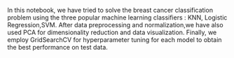 In this notebook, we have tried to solve the breast cancer classification problem using the three popular machine learning classifiers : KNN, Logistic Regression,SVM.
After data preprocessing and normalization,we have also used PCA for dimensionality reduction and data visualization.
Finally, we employ GridSearchCV for hyperparameter tuning for each model to obtain the best performance on test data.
